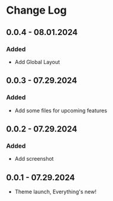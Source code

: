 # Change Log

## 0.0.4 - 08.01.2024

### Added
- Add Global Layout

## 0.0.3 - 07.29.2024

### Added
- Add some files for upcoming features

## 0.0.2 - 07.29.2024

### Added
- Add screenshot

## 0.0.1 - 07.29.2024
- Theme launch, Everything's new!
